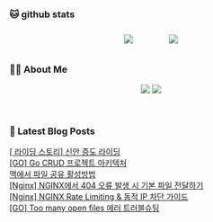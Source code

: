 
###  🐱 github stats  

<div id="main" align="center">
    <img src="https://github-readme-stats.vercel.app/api?username=peterica&count_private=true&show_icons=true&theme=radical"
        style="height: auto; margin-left: 20px; margin-right: 20px; padding: 10px;"/>
    <img src="https://github-readme-stats.vercel.app/api/top-langs/?username=peterica&layout=compact"   
        style="height: auto; margin-left: 20px; margin-right: 20px; padding: 10px;"/>
</div>

###  💁‍♀️ About Me  
<p align="center">
    <a href="https://peterica.tistory.com/"><img src="https://img.shields.io/badge/Blog-FF5722?style=flat-square&logo=Blogger&logoColor=white"/></a>
    <a href="mailto:ilovefran.ofm@gmail.com"><img src="https://img.shields.io/badge/Gmail-d14836?style=flat-square&logo=Gmail&logoColor=white&link=ilovefran.ofm@gmail.com"/></a>
</p>

<br>

### 📕 Latest Blog Posts   

<a href ="https://peterica.tistory.com/930"> [ 라이딩 스토리] 신안 증도 라이딩 </a> <br>
<a href ="https://peterica.tistory.com/928"> [GO] Go CRUD 프로젝트 아키텍처 </a> <br>
<a href ="https://peterica.tistory.com/558"> 맥에서 파일 공유 활성방법 </a> <br>
<a href ="https://peterica.tistory.com/925"> [Nginx] NGINX에서 404 오류 발생 시 기본 파일 전달하기 </a> <br>
<a href ="https://peterica.tistory.com/924"> [Nginx] NGINX Rate Limiting &amp; 동적 IP 차단 가이드 </a> <br>
<a href ="https://peterica.tistory.com/923"> [GO] Too many open files 에러 트러블슈팅 </a> <br>
